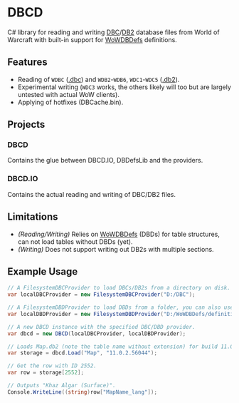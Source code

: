 # DBCD
C# library for reading and writing [DBC](https://wowdev.wiki/DBC)/[DB2](https://wowdev.wiki/DB2) database files from World of Warcraft with built-in support for [WoWDBDefs](https://github.com/wowdev/WoWDBDefs) definitions.

## Features
- Reading of `WDBC` ([.dbc](https://wowdev.wiki/DBC)) and `WDB2`-`WDB6`, `WDC1`-`WDC5` ([.db2](https://wowdev.wiki/DB2)).
- Experimental writing (`WDC3` works, the others likely will too but are largely untested with actual WoW clients).
- Applying of hotfixes (DBCache.bin).

## Projects
### DBCD
Contains the glue between DBCD.IO, DBDefsLib and the providers.

### DBCD.IO
Contains the actual reading and writing of DBC/DB2 files.

## Limitations
- _(Reading/Writing)_ Relies on [WoWDBDefs](https://github.com/wowdev/WoWDBDefs) (DBDs) for table structures, can not load tables without DBDs (yet).
- _(Writing)_ Does not support writing out DB2s with multiple sections.

## Example Usage
```csharp
// A FilesystemDBCProvider to load DBCs/DB2s from a directory on disk. 
var localDBCProvider = new FilesystemDBCProvider("D:/DBC");

// A FilesystemDBDProvider to load DBDs from a folder, you can also use GithubDBDProvider to download them directly from GitHub.
var localDBDProvider = new FilesystemDBDProvider("D:/WoWDBDefs/definitions");

// A new DBCD instance with the specified DBC/DBD provider.
var dbcd = new DBCD(localDBCProvider, localDBDProvider);

// Loads Map.db2 (note the table name without extension) for build 11.0.2.56044 (build might be needed to load correct definition).
var storage = dbcd.Load("Map", "11.0.2.56044");

// Get the row with ID 2552.
var row = storage[2552];

// Outputs "Khaz Algar (Surface)".
Console.WriteLine((string)row["MapName_lang"]);
```
 
